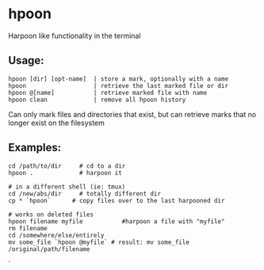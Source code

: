 # hpoon
Harpoon like functionality in the terminal

## Usage:
    hpoon [dir] [opt-name]  | store a mark, optionally with a name
    hpoon                   | retrieve the last marked file or dir
    hpoon @[name]           | retrieve marked file with name
    hpoon clean             | remove all hpoon history

Can only mark files and directories that exist, but can retrieve
marks that no longer exist on the filesystem

## Examples:

    cd /path/to/dir     # cd to a dir
    hpoon .             # harpoon it

    # in a different shell (ie: tmux)
    cd /new/abs/dir     # totally different dir
    cp * `hpoon`      # copy files over to the last harpooned dir

    # works on deleted files
    hpoon filename myfile           #harpoon a file with "myfile"
    rm filename
    cd /somewhere/else/entirely
    mv some_file `hpoon @myfile` # result: mv some_file /original/path/filename
`
